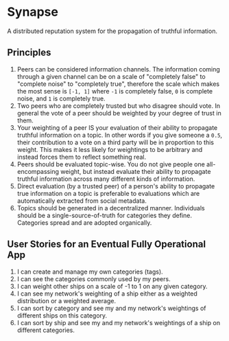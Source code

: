 # Synapse

A distributed reputation system for the propagation of truthful information.

## Principles
1. Peers can be considered information channels. The information coming through a given channel can be on a scale of "completely false" to "complete noise" to "completely true", therefore the scale which makes the most sense is `[-1, 1]` where `-1` is completely false, `0` is complete noise, and `1` is completely true.
2. Two peers who are completely trusted but who disagree should vote. In general the vote of a peer should be weighted by your degree of trust in them.
3. Your weighting of a peer IS your evaluation of their ability to propagate truthful information on a topic. In other words if you give someone a `0.5`, their contribution to a vote on a third party will be in proportion to this weight. This makes it less likely for weightings to be arbitrary and instead forces them to reflect something real.
4. Peers should be evaluated topic-wise. You do not give people one all-encompassing weight, but instead evaluate their ability to propagate truthful information across many different kinds of information.
5. Direct evaluation (by a trusted peer) of a person's ability to propagate true information on a topic is preferable to evaluations which are automatically extracted from social metadata.
6. Topics should be generated in a decentralized manner. Individuals should be a single-source-of-truth for categories they define. Categories spread and are adopted organically.

## User Stories for an Eventual Fully Operational App
1. I can create and manage my own categories (tags).
2. I can see the categories commonly used by my peers.
3. I can weight other ships on a scale of -1 to 1 on any given category.
4. I can see my network's weighting of a ship either as a weighted distribution or a weighted average.
5. I can sort by category and see my and my network's weightings of different ships on this category.
6. I can sort by ship and see my and my network's weightings of a ship on different categories.
